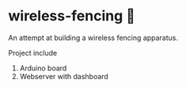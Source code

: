 # wireless-fencing 🤺
An attempt at building a wireless fencing apparatus.

Project include
1. Arduino board
2. Webserver with dashboard
